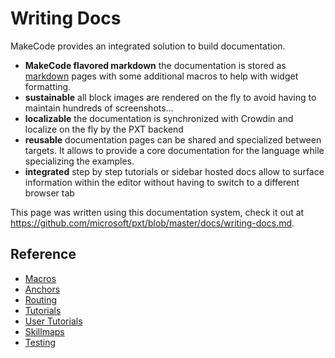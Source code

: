 # Writing Docs

MakeCode provides an integrated solution to build documentation.

* **MakeCode flavored markdown** the documentation is stored as [markdown](https://github.com/adam-p/markdown-here/wiki/Markdown-Cheatsheet) pages with some additional macros to help with widget formatting.
* **sustainable** all block images are rendered on the fly to avoid having to maintain hundreds of screenshots...
* **localizable** the documentation is synchronized with Crowdin and localize on the fly by the PXT backend
* **reusable** documentation pages can be shared and specialized between targets. It allows to provide a core documentation for the language while specializing the examples.
* **integrated** step by step tutorials or sidebar hosted docs allow to surface information within the editor without having to switch to a different browser tab

This page was written using this documentation system, check it out at https://github.com/microsoft/pxt/blob/master/docs/writing-docs.md.

## Reference

* [Macros](/writing-docs/macros)
* [Anchors](/writing-docs/anchors)
* [Routing](/writing-docs/routing)
* [Tutorials](/writing-docs/tutorials)
* [User Tutorials](/writing-docs/user-tutorials)
* [Skillmaps](/writing-docs/skillmaps)
* [Testing](/writing-docs/testing)